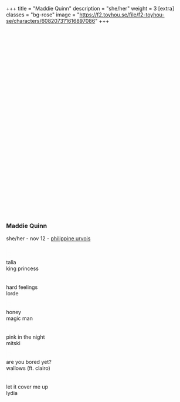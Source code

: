 +++
title = "Maddie Quinn"
description = "she/her"
weight = 3
[extra]
classes = "bg-rose"
image = "https://f2.toyhou.se/file/f2-toyhou-se/characters/6082073?1616897086"
+++
<div class="row no-gutters">
  <div class="col-md-4 p-1">
    <div class="card border-0 p-1 mb-2">
      <div class="card border-0 w-100" style="background: url(https://i.pinimg.com/564x/a3/00/56/a30056ea10c992c41ea71a13c50dd17d.jpg); background-size: cover; padding-top: 100%;"></div>
    </div>
    <div class="card border-0 mt-2 p-3">
      <h3 class="text-center">Maddie Quinn</h3>
      <p class="text-center mb-0">she/her - nov 12 - <a href="#" data-toggle="tooltip" title="faceclaim"> philippine urvois</a></p>
    </div>
  </div>
  <div class="col-md-7 p-1" style="min-height: 400px;">
    <div class="card border-0 mb-2 p-3" style="height: calc(50% + 80px);">
      <div class="overflow-auto h-100">
        <div class="row no-gutters row-hoverable py-3">
          <div class="col-2">
            <i class="fas fa-play" style="position: absolute; top: 6px; left: 8px; font-size: 20px;"></i>
            <iframe width="30" height="30" src="https://www.youtube.com/embed/43n1wghXRGM?modestbranding=1" style="opacity: 0.01"></iframe>
          </div>
          <div class="col-5 p-1">
            talia
          </div>
          <div class="col-5 p-1">
            king princess
          </div>
        </div>
        <div class="row no-gutters row-hoverable py-3">
          <div class="col-2">
            <i class="fas fa-play" style="position: absolute; top: 6px; left: 8px; font-size: 20px;"></i>
            <iframe width="30" height="30" src="https://www.youtube.com/embed/d6nYF3juDQY?modestbranding=1" style="opacity: 0.01"></iframe>
          </div>
          <div class="col-5 p-1">
            hard feelings
          </div>
          <div class="col-5 p-1">
            lorde
          </div>
        </div>
        <div class="row no-gutters row-hoverable py-3">
          <div class="col-2">
            <i class="fas fa-play" style="position: absolute; top: 6px; left: 8px; font-size: 20px;"></i>
            <iframe width="30" height="30" src="https://www.youtube.com/embed/yBMQIeluO7I?modestbranding=1" style="opacity: 0.01"></iframe>
          </div>
          <div class="col-5 p-1">
            honey
          </div>
          <div class="col-5 p-1">
            magic man
          </div>
        </div>
        <div class="row no-gutters row-hoverable py-3">
          <div class="col-2">
            <i class="fas fa-play" style="position: absolute; top: 6px; left: 8px; font-size: 20px;"></i>
            <iframe width="30" height="30" src="https://www.youtube.com/embed/c-B5yr2zyY0?modestbranding=1" style="opacity: 0.01"></iframe>
          </div>
          <div class="col-5 p-1">
            pink in the night
          </div>
          <div class="col-5 p-1">
            mitski
          </div>
        </div>
        <div class="row no-gutters row-hoverable py-3">
          <div class="col-2">
            <i class="fas fa-play" style="position: absolute; top: 6px; left: 8px; font-size: 20px;"></i>
            <iframe width="30" height="30" src="https://www.youtube.com/embed/wIgmyE5Juzw?modestbranding=1" style="opacity: 0.01"></iframe>
          </div>
          <div class="col-5 p-1">
            are you bored yet?
          </div>
          <div class="col-5 p-1">
            wallows (ft. clairo)
          </div>
        </div>
        <div class="row no-gutters row-hoverable py-3">
          <div class="col-2">
            <i class="fas fa-play" style="position: absolute; top: 6px; left: 8px; font-size: 20px;"></i>
            <iframe width="30" height="30" src="https://www.youtube.com/embed/ri7NIJ4rjM0?modestbranding=1" style="opacity: 0.01"></iframe>
          </div>
          <div class="col-5 p-1">
            let it cover me up
          </div>
          <div class="col-5 p-1">
            lydia
          </div>
        </div>
      </div>
    </div>
    <div class="row no-gutters mt-2" style="height: calc(50% - 80px - .5rem);">
      <div class="col-3 pr-1">
        <div class="card border-0 h-100 p-1">
	  <div class="card border-0 w-100 h-100" style="background: url(https://i.pinimg.com/originals/fc/c3/e8/fcc3e83662dc42561d085bcf5a6180db.jpg); background-size: cover;"></div>
        </div>
      </div>
      <div class="col-3 px-1">
        <div class="card border-0 h-100 p-1">
	  <div class="card border-0 w-100 h-100" style="background: url(https://data.whicdn.com/images/325566698/original.png); background-size: cover;"></div>
	</div>
      </div>
      <div class="col-3 px-1">
        <div class="card border-0 h-100 p-1">
	  <div class="card border-0 w-100 h-100" style="background: url(https://i.pinimg.com/564x/ec/00/be/ec00befbfacd148b81161a88af998fdd.jpg); background-size: cover;"></div>
	</div>
      </div>
      <div class="col-3 pl-1">
        <div class="card border-0 h-100 p-1">
	  <div class="card border-0 w-100 h-100" style="background: url(https://data.whicdn.com/images/338209573/original.jpg); background-size: cover;"></div>
	</div>
      </div>
    </div>
  </div>
  <div class="col-md-1 p-1">
    <div class="card border-0 h-100 p-1" style="min-height: 50px;">
      <div class="card border-0 h-100 w-100" style="background: url(https://images.unsplash.com/photo-1444090542259-0af8fa96557e?ixid=MXwxMjA3fDB8MHxwaG90by1wYWdlfHx8fGVufDB8fHw%3D&ixlib=rb-1.2.1&auto=format&fit=crop&w=1650&q=80); background-size: cover; background-position: center;"></div>
    </div>
  </div>
  <div class="col-12 p-1">
    <div class="card border-0 p-3 my-2">
      <h3>relationships</h3>
    </div>
  </div>
  <div class="col-lg-2 col-md-3 col-6 p-1">
    <div class="chara-card card p-1 border-0">
      <div class="card border-0" style="background: url(https://f2.toyhou.se/file/f2-toyhou-se/characters/6082065?1616897076); background-size: cover;">
        <a class="card text-center bg-rose w-100 border-0" href="/characters/quiet%20towns/eden" style="padding-top: 100%;">
        </a>
      </div>
    </div>
    <div class="card p-2 m-1 text-center border-0" style="border-radius: 20px;">
      <h5 class="text-uppercase"><a href="/characters/quiet%20towns/eden"> Eden Xue </a></h5>
      <hr class="my-0 mx-2">
      <span class="font-italic"> best-friend </span>
    </div>
  </div>
  <div class="col-lg-2 col-md-3 col-6 p-1">
    <div class="chara-card card p-1 border-0">
      <div class="card border-0" style="background: url(IMGURL); background-size: cover;">
        <a class="card text-center bg-rose w-100 border-0" href="#" style="padding-top: 100%;">
        </a>
      </div>
    </div>
    <div class="card p-2 m-1 text-center border-0" style="border-radius: 20px;">
      <h5 class="text-uppercase"><a href="#"> Eleanor Quinn </a></h5>
      <hr class="my-0 mx-2">
      <span class="font-italic"> mother </span>
    </div>
  </div>
  <div class="col-lg-2 col-md-3 col-6 p-1">
    <div class="chara-card card p-1 border-0">
      <div class="card border-0" style="background: url(IMGURL); background-size: cover;">
        <a class="card text-center bg-rose w-100 border-0" href="#" style="padding-top: 100%;">
        </a>
      </div>
    </div>
    <div class="card p-2 m-1 text-center border-0" style="border-radius: 20px;">
      <h5 class="text-uppercase"><a href="#"> Imogen Quinn </a></h5>
      <hr class="my-0 mx-2">
      <span class="font-italic"> older sister </span>
    </div>
  </div>
  <div class="col-lg-2 col-md-3 col-6 p-1">
    <div class="chara-card card p-1 border-0">
      <div class="card border-0" style="background: url(IMGURL); background-size: cover;">
        <a class="card text-center bg-rose w-100 border-0" href="#" style="padding-top: 100%;">
        </a>
      </div>
    </div>
    <div class="card p-2 m-1 text-center border-0" style="border-radius: 20px;">
      <h5 class="text-uppercase"><a href="#"> Ivy Quinn </a></h5>
      <hr class="my-0 mx-2">
      <span class="font-italic"> younger sister </span>
    </div>
  </div>
  <div class="col-lg-2 col-md-3 col-6 p-1">
    <div class="chara-card card p-1 border-0">
      <div class="card border-0" style="background: url(https://f2.toyhou.se/file/f2-toyhou-se/characters/10812901?1619125142); background-size: cover;">
        <a class="card text-center bg-rose w-100 border-0" href="#" style="padding-top: 100%;">
        </a>
      </div>
    </div>
    <div class="card p-2 m-1 text-center border-0" style="border-radius: 20px;">
      <h5 class="text-uppercase"><a> Lilith </a></h5>
      <hr class="my-0 mx-2">
      <span class="font-italic"> past life </span>
    </div>
  </div>
</div>
<script>
  $(function () {
    $('[data-toggle="tooltip"]').tooltip()
  })
</script>